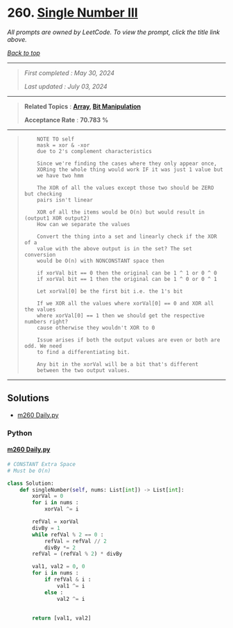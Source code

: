 # 260. [Single Number III](<https://leetcode.com/problems/single-number-iii>)

*All prompts are owned by LeetCode. To view the prompt, click the title link above.*

*[Back to top](<../README.md>)*

------

> *First completed : May 30, 2024*
>
> *Last updated : July 03, 2024*

------

> **Related Topics** : **[Array](<by_topic/Array.md>), [Bit Manipulation](<by_topic/Bit Manipulation.md>)**
>
> **Acceptance Rate** : **70.783 %**

------

> ``` 
>     NOTE TO self
>     mask = xor & -xor
>     due to 2's complement characteristics
> ```
> 
> ``` Thought process
>     Since we're finding the cases where they only appear once,
>     XORing the whole thing would work IF it was just 1 value but
>     we have two hmm
> 
>     The XOR of all the values except those two should be ZERO but checking
>     pairs isn't linear
> 
>     XOR of all the items would be O(n) but would result in (output1 XOR output2)
>     How can we separate the values
> 
>     Convert the thing into a set and linearly check if the XOR of a 
>     value with the above output is in the set? The set conversion 
>     would be O(n) with NONCONSTANT space then
> 
>     if xorVal bit == 0 then the original can be 1 ^ 1 or 0 ^ 0
>     if xorVal bit == 1 then the original can be 1 ^ 0 or 0 ^ 1
> 
>     Let xorVal[0] be the first bit i.e. the 1's bit
> 
>     If we XOR all the values where xorVal[0] == 0 and XOR all the values 
>     where xorVal[0] == 1 then we should get the respective numbers right? 
>     cause otherwise they wouldn't XOR to 0
> 
>     Issue arises if both the output values are even or both are odd. We need 
>     to find a differentiating bit.
> 
>     Any bit in the xorVal will be a bit that's different 
>     between the two output values.
> ```

------

## Solutions

- [m260 Daily.py](<../my-submissions/m260 Daily.py>)
### Python
#### [m260 Daily.py](<../my-submissions/m260 Daily.py>)
```Python
# CONSTANT Extra Space
# Must be O(n)

class Solution:
    def singleNumber(self, nums: List[int]) -> List[int]:
        xorVal = 0
        for i in nums :
            xorVal ^= i

        refVal = xorVal
        divBy = 1 
        while refVal % 2 == 0 :
            refVal = refVal // 2
            divBy *= 2
        refVal = (refVal % 2) * divBy

        val1, val2 = 0, 0        
        for i in nums :
            if refVal & i :
                val1 ^= i
            else :
                val2 ^= i
            
                
        return [val1, val2]

        
```

